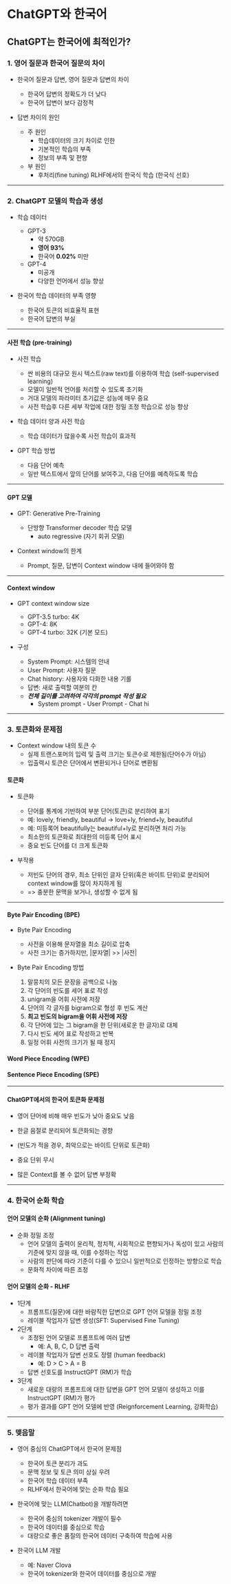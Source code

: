 # ChatGPT와 한국어
## ChatGPT는 한국어에 최적인가?
### 1. 영어 질문과 한국어 질문의 차이
- 한국어 질문과 답변, 영어 질문과 답변의 차이
	- 한국어 답변의 정확도가 더 낮다
	- 한국어 답변이 보다 감정적

- 답변 차이의 원인
	- 주 원인
		- 학습데이터의 크기 차이로 인한
		- 기본적인 학습의 부족
		- 정보의 부족 및 편향
	- 부 원인
		- 후처리(fine tuning) RLHF에서의 한국식 학습 (한국식 선호)

---
### 2. ChatGPT 모델의 학습과 생성
- 학습 데이터
	- GPT-3
		- 약 570GB
		- **영어 93%**
		- 한국어 **0.02%** 미만
	- GPT-4
		- 미공개
		- 다양한 언어에서 성능 향상

- 한국어 학습 데이터의 부족 영향
	- 한국어 토큰의 비효율적 표현
	- 한국어 답변의 부실

---
#### 사전 학습 (pre-training)
- 사전 학습
	- 싼 비용의 대규모 원시 텍스트(raw text)를 이용하여 학습 (self-supervised learning)
	- 모델이 일반적 언어를 처리할 수 있도록 초기화
	- 거대 모델의 파라미터 초기값은 성능에 매우 중요
	- 사전 학습후 다른 세부 작업에 대한 정밀 조정 학습으로 성능 향상

- 학습 데이터 양과 사전 학습
	- 학습 데이터가 많을수록 사전 학습이 효과적

- GPT 학습 방법
	- 다음 단어 예측
	- 일반 텍스트에서 앞의 단어를 보여주고, 다음 단어를 예측하도록 학습

---
#### GPT 모델
- GPT: Generative Pre-Training
	- 단방향 Transformer decoder 학습 모델
		- auto regressive (자기 회귀 모델)

- Context window의 한계
	- Prompt, 질문, 답변이 Context window 내에 들어와야 함

---
#### Context window
- GPT context window size
	- GPT-3.5 turbo: 4K
	- GPT-4: 8K
	- GPT-4 turbo: 32K (기본 모드)

- 구성
	- System Prompt: 시스템의 안내
	- User Prompt: 사용자 질문
	- Chat history: 사용자와 다화한 내용 기롤
	- 답변: 새로 출력할 여분의 칸
	- ***전체 길이를 고려하여 각각의 prompt 작성 필요***
		- System prompt - User Prompt - Chat hi

---
### 3. 토큰화와 문제점
- Context window 내의 토큰 수
	- 실제 트랜스포머의 입력 및 출력 크기는 토큰수로 제한됨(단어수가 아님)
	- 입출력시 토큰은 단어에서 변환되거나 단어로 변환됨

#### 토큰화
- 토큰화
	- 단어를 통계에 기반하여 부분 단어(토큰)로 분리하여 표기
	- 예: lovely, friendly, beautiful -> love+ly, friend+ly, beautiful
	- 예: 미등록어 beautifully는 beautiful+ly로 분리하면 처리 가능
	- 최소한의 토큰화로 최대한의 미등록 단어 표시
	- 중요 빈도 단어를 더 크게 토큰화

- 부작용
	- 저빈도 단어의 경우, 최소 단위인 글자 단위(혹은 바이트 단위)로 분리되어 context window를 많이 차지하게 됨
	- => 충분한 문맥을 보거나, 생성할 수 없게 됨

---
#### Byte Pair Encoding (BPE)
- Byte Pair Encoding
	- 사전을 이용해 문자열을 최소 길이로 압축
	- 사전 크기는 증가하지만, |문자열| >> |사전|

- Byte Pair Encoding 방법
	1. 말뭉치의 모든 문장을 공백으로 나눔
	2. 각 단어의 빈도를 세어 표로 작성
	3. unigram을 어휘 사전에 저장
	4. 단어의 각 글자를 bigram으로 형성 후 빈도 계산
	5. **최고 빈도의 bigram을 어휘 사전에 저장**
	6. 각 단어에 있는 그 bigram을 한 단위(새로운 한 글자)로 대체
	7. 다시 빈도 세어 표로 작성하고 반복
	8. 일정 어휘 사전의 크기가 될 때 정지

#### Word Piece Encoding (WPE)
#### Sentence Piece Encoding (SPE)
---
#### ChatGPT에서의 한국어 토큰화 문제점
- 영어 단어에 비해 매우 빈도가 낮아 중요도 낮음
- 한글 음절로 분리되어 토큰화되는 경향
- (빈도가 적을 경우, 최악으로는 바이트 단위로 토큰화)

- 중요 단위 무시
- 많은 Context를 볼 수 없어 답변 부정확

---
### 4. 한국어 순화 학습
#### 언어 모델의 순화 (Alignment tuning)
- 순화 정밀 조정
	- 언어 모델의 출력이 윤리적, 정치적, 사회적으로 편향되거나 독성이 있고 사람의 기준에 맞지 않을 때, 이를 수정하는 작업
	- 사람의 판단에 따라 기준이 다를 수 있으니 일반적으로 인정하는 방향으로 학습
	- 문화적 차이에 따른 조정

#### 언어 모델의 순화 - RLHF
- 1단계
	- 프롬프트(질문)에 대한 바람직한 답변으로 GPT 언어 모델을 정밀 조정
	- 레이블 작업자가 답변 생성(SFT: Supervised Fine Tuning)
- 2단계
	- 조정된 언어 모델로 프롬프트에 여러 답변
		- 예: A, B, C, D 답변 출력
	- 레이블 작업자가 답변 선호도 정렬 (human feedback)
		- 예: D > C > A = B
	- 답변 선호도를 InstructGPT (RM)가 학습
- 3단계
	- 새로운 대량의 프롬프트에 대한 답변을 GPT 언어 모델이 생성하고 이를 InstructGPT (RM)가 평가
	- 평가 결과를 GPT 언어 모델에 반영 (Reignforcement Learning, 강화학습)

---
### 5. 맺음말
- 영어 중심의 ChatGPT에서 한국어 문제점
	- 한국어 토큰 분리가 과도
	- 문맥 정보 및 토큰 의미 상실 우려
	- 한국어 학습 데이터 부족
	- RLHF에서 한국어에 맞는 순화 학습 필요

- 한국어에 맞는 LLM(Chatbot)을 개발하려면
	- 한국어 중심의 tokenizer 개발이 필수
	- 한국어 데이터를 중심으로 학습
	- 대량으로 좋은 품질의 한국어 데이터 구축하여 학습에 사용

- 한국어 LLM 개발
	- 예: Naver Clova
	- 한국어 tokenizer와 한국어 데이터를 중심으로 개발
